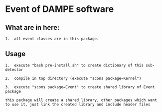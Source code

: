 
#   Event of DAMPE software

##  What are in here:

    1.  all event classes are in this package.

##  Usage

    1.  execute "bash pre-install.sh" to create dictionary of this sub-detector

    2.  compile in top directory (execute "scons package=Kernel")

    3.  execute "scons package=Event" to create shared library of Event package

    this package will create a shared library, other packages which want to use it, just link the created library and include header files

